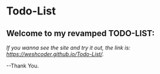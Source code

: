# Todo-List

## Welcome to my revamped TODO-LIST:

*If you wanna see the site and try it out, the link is: https://weshcoder.github.io/Todo-List/.*

--Thank You.
